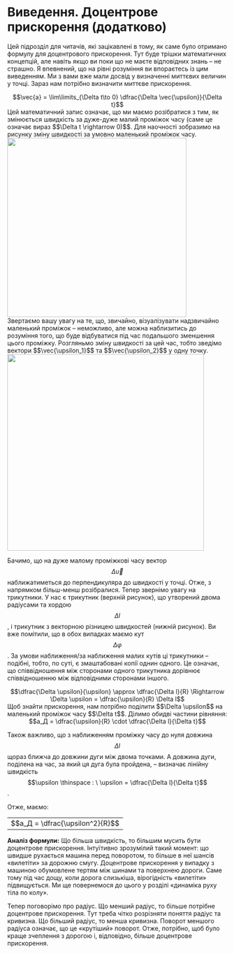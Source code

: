 # Виведення. Доцентрове прискорення (додатково)

Цей підрозділ для читачів, які зацікавлені в тому, як саме було отримано формулу для доцентрового прискорення. Тут буде трiшки математичних концепцiй, але навiть якщо ви поки що не маєте вiдповiдних знань – не страшно. Я впевнений, що на рiвнi розумiння ви впораєтесь із цим виведенням. Ми з вами вже мали досвiд у визначеннi миттєвих величин у точцi. Зараз нам потрiбно визначити миттєве прискорення.

<div class="space" align="center">$$\vec{a} = \lim\limits_{\Delta t\to 0}  \dfrac{\Delta \vec{\upsilon}}{\Delta t}$$</div>

<div class="space">Цей математичний запис означає, що ми маємо розiбратися з тим, як змiнюється швидкiсть за дуже-дуже малий промiжок часу (саме це означає вираз $$\Delta t \rightarrow 0)$$. Для наочності зобразимо на рисунку змiну швидкостi за умовно маленький промiжок часу.</div>

<div class="space"><img class="image" width="410" src="https://rawgit.com/chudaol/ed-era-book-physics/master/images/chapter_3/14.png" /></div>

<div class="space">Звертаємо вашу увагу на те, що, звичайно, вiзуалiзувати надзвичайно маленький промiжок – неможливо, але можна наблизитись до розумiння того, що буде вiдбуватися під час подальшого зменшення цього промiжку. Розгляньмо змiну швидкостi за цей час, тобто зведімо вектори $$\vec{\upsilon_1}$$ та $$\vec{\upsilon_2}$$ у одну точку.</div>

<div class="space"><img class="image" width="450" src="https://rawgit.com/chudaol/ed-era-book-physics/master/images/chapter_3/15.png" /></div>

Бачимо, що на дуже  малому промiжкові часу вектор $$\Delta \vec{\upsilon}$$ наближатиметься до перпендикуляра до швидкостi у точцi. Отже, з напрямком більш-менш розiбралися. Тепер звернімо увагу на трикутники. У нас є трикутник (верхнiй рисунок), що утворений двома радiусами та хордою $$\Delta l$$, і трикутник з векторною рiзницею швидкостей (нижнiй рисунок). Ви вже помiтили, що в обох випадках маємо кут $$\Delta \varphi$$. За умови наближення/за наближення малих кутiв цi трикутники – подібні, тобто, по сутi, є змаштабовані копiї однин одного. Це означає, що спiввiдношення мiж сторонами одного трикутника дорiвнює спiввiдношенню мiж вiдповiдними сторонами iншого.

<div class="space" align="center">$$\dfrac{\Delta \upsilon}{\upsilon} \approx \dfrac{\Delta l}{R} \Rightarrow \Delta \upsilon = \dfrac{\upsilon}{R} \Delta l$$</div>

<div class="space">Щоб знайти прискорення, нам потрiбно подiлити $$\Delta \upsilon$$ на маленький промiжок часу $$\Delta t$$. Дiлимо обидвi частини рiвняння:</div>

<div class="space" align="center">$$a_Д = \dfrac{\upsilon}{R} \cdot \dfrac{\Delta l}{\Delta t}$$</div>

Також важливо, що з наближенням промiжку часу до нуля довжина $$\Delta l$$ щораз ближча до довжини дуги мiж двома точками. А довжина дуги, подiлена на час, за який ця дуга була пройдена, – визначає лiнiйну швидкiсть $$\upsilon \thinspace : \ \upsilon = \dfrac{\Delta l}{\Delta t}$$.

Отже, маємо:
<div class="space"><div class="centered-table-wrapper">
<table class="centered-table">
<tr class="eq">
<td class="eq">
<p1>$$a_Д = \dfrac{\upsilon^2}{R}$$</p1>
</td>
</tr>
</table></div></div>

<p class="p3"><span class="p1"><b>Аналiз формули:</b></span> Що бiльша швидкiсть, то бiльшим мусить бути доцентрове прискорення. Iнтуїтивно зрозумiлий такий момент: що швидше рухається машина перед поворотом, то бiльше в неї шансiв «вилетiти» за дорожню смугу. Доцентрове прискорення у випадку з машиною обумовлене тертям мiж шинами та поверхнею дороги. Саме тому пiд час дощу, коли дорога слизькіша, вiрогiднiсть «вилетiти» пiдвищується. Ми ще повернемося до цього у розділі «динамiка руху тiла по колу».</p>

<p class="p3">Тепер поговорімо про радiус. Що менший радiус, то бiльше потрiбне доцентрове прискорення. Тут треба чітко розрізняти поняття радiус та кривизна. Що бiльший радiус, то менша кривизна. Поворот меншого радiуса означає, що це «крутіший» поворот. Отже, потрiбно, щоб було краще зчеплення з дорогою i, вiдповiдно, бiльше доцентрове прискорення. </p>